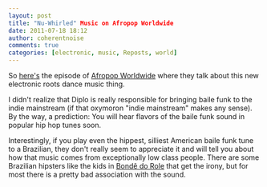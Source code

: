 ```yaml
---
layout: post
title: "Nu-Whirled" Music on Afropop Worldwide
date: 2011-07-18 18:12
author: coherentnoise
comments: true
categories: [electronic, music, Reposts, world]
---
```

So <a title="Nu-Whirled Music on Afropop Worldwide" href="http://www.afropop.org/radio/radio_program/ID/764" target="_blank">here's</a> the episode of <a title="Afropop Worldwide" href="http://www.afropop.org/" target="_blank">Afropop Worldwide</a> where they talk about this new electronic roots dance music thing.

I didn't realize that Diplo is really responsible for bringing baile funk to the indie mainstream (if that oxymoron "indie mainstream" makes any sense). By the way, a prediction: You will hear flavors of the baile funk sound in popular hip hop tunes soon.

Interestingly, if you play even the hippest, silliest American baile funk tune to a Brazilian, they don't really seem to appreciate it and will tell you about how that music comes from exceptionally low class people. There are some Brazilian hipsters like the kids in <a title="Bonde do Rolê on Myspace" href="http://www.myspace.com/bondedorole" target="_blank">Bondê do Role</a> that get the irony, but for most there is a pretty bad association with the sound.

